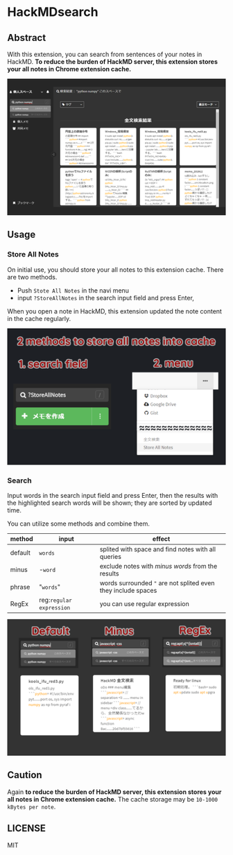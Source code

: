 # HackMDsearch

## Abstract

With this extension, you can search from sentences of your notes in HackMD.
**To reduce the burden of HackMD server, this extension stores your all notes in Chrome extension cache.**

![](img/HackMDSearch_sss1.png)

## Usage

### Store All Notes
On initial use, you should store your all notes to this extension cache. There are two methods.
- Push `Stote All Notes` in the navi menu
- input `?StoreAllNotes` in the search input field and press Enter,

When you open a note in HackMD, this extension updated the note content in the cache regularly.

![](img/HackMDsearch_ss5.png)

### Search
Input words in the search input field and press Enter, then the results with the highlighted search words will be shown; they are sorted by updated time.

You can utilize some methods and combine them.

|method|input|effect|
|-|-|-|
|default|`words`|splited with space and find notes with all queries|
|minus|-`word`|exclude notes with _minus words_ from the results|
|phrase|"`words`"|words surrounded `"` are not splited even they include spaces|
|RegEx|reg:`regular expression`|you can use regular expression|

![](img/HackMDsearch_ss4.png)

## Caution
Again **to reduce the burden of HackMD server, this extension stores your all notes in Chrome extension cache.**
The cache storage may be `10-1000 kBytes per note`.

## LICENSE

MIT
